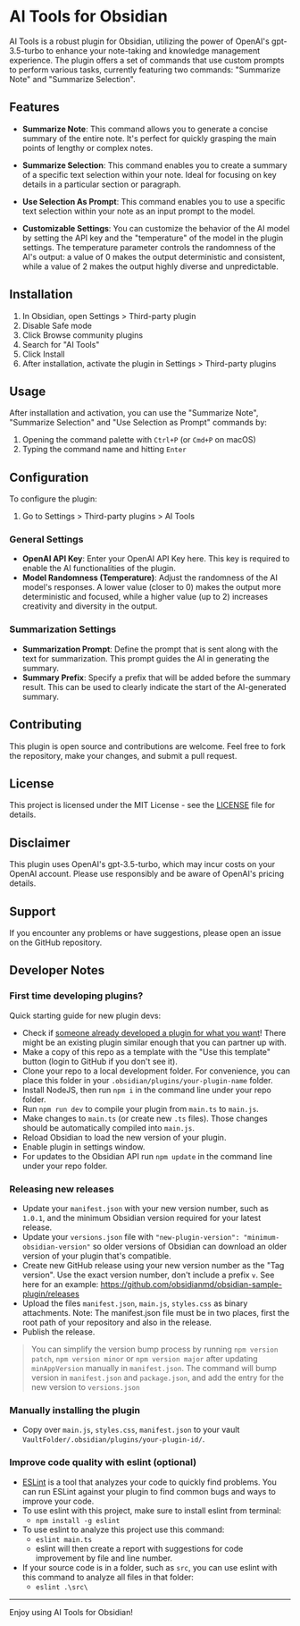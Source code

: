 # AI Tools for Obsidian

AI Tools is a robust plugin for Obsidian, utilizing the power of OpenAI's gpt-3.5-turbo to enhance your note-taking and knowledge management experience. The plugin offers a set of commands that use custom prompts to perform various tasks, currently featuring two commands: "Summarize Note" and "Summarize Selection".

## Features

- **Summarize Note**: This command allows you to generate a concise summary of the entire note. It's perfect for quickly grasping the main points of lengthy or complex notes.

- **Summarize Selection**: This command enables you to create a summary of a specific text selection within your note. Ideal for focusing on key details in a particular section or paragraph.

- **Use Selection As Prompt**: This command enables you to use a specific text selection within your note as an input prompt to the model.

- **Customizable Settings**: You can customize the behavior of the AI model by setting the API key and the "temperature" of the model in the plugin settings. The temperature parameter controls the randomness of the AI's output: a value of 0 makes the output deterministic and consistent, while a value of 2 makes the output highly diverse and unpredictable.

## Installation

1. In Obsidian, open Settings > Third-party plugin
2. Disable Safe mode
3. Click Browse community plugins
4. Search for "AI Tools"
5. Click Install
6. After installation, activate the plugin in Settings > Third-party plugins

## Usage

After installation and activation, you can use the "Summarize Note", "Summarize Selection" and "Use Selection as Prompt" commands by:

1. Opening the command palette with `Ctrl+P` (or `Cmd+P` on macOS)
2. Typing the command name and hitting `Enter`

## Configuration

To configure the plugin:

1. Go to Settings > Third-party plugins > AI Tools

### General Settings

- **OpenAI API Key**: Enter your OpenAI API Key here. This key is required to enable the AI functionalities of the plugin.
- **Model Randomness (Temperature)**: Adjust the randomness of the AI model's responses. A lower value (closer to 0) makes the output more deterministic and focused, while a higher value (up to 2) increases creativity and diversity in the output.

### Summarization Settings

- **Summarization Prompt**: Define the prompt that is sent along with the text for summarization. This prompt guides the AI in generating the summary.
- **Summary Prefix**: Specify a prefix that will be added before the summary result. This can be used to clearly indicate the start of the AI-generated summary.

## Contributing

This plugin is open source and contributions are welcome. Feel free to fork the repository, make your changes, and submit a pull request.

## License

This project is licensed under the MIT License - see the [LICENSE](LICENSE) file for details.

## Disclaimer

This plugin uses OpenAI's gpt-3.5-turbo, which may incur costs on your OpenAI account. Please use responsibly and be aware of OpenAI's pricing details.

## Support

If you encounter any problems or have suggestions, please open an issue on the GitHub repository.

## Developer Notes

### First time developing plugins?

Quick starting guide for new plugin devs:

- Check if [someone already developed a plugin for what you want](https://obsidian.md/plugins)! There might be an existing plugin similar enough that you can partner up with.
- Make a copy of this repo as a template with the "Use this template" button (login to GitHub if you don't see it).
- Clone your repo to a local development folder. For convenience, you can place this folder in your `.obsidian/plugins/your-plugin-name` folder.
- Install NodeJS, then run `npm i` in the command line under your repo folder.
- Run `npm run dev` to compile your plugin from `main.ts` to `main.js`.
- Make changes to `main.ts` (or create new `.ts` files). Those changes should be automatically compiled into `main.js`.
- Reload Obsidian to load the new version of your plugin.
- Enable plugin in settings window.
- For updates to the Obsidian API run `npm update` in the command line under your repo folder.

### Releasing new releases

- Update your `manifest.json` with your new version number, such as `1.0.1`, and the minimum Obsidian version required for your latest release.
- Update your `versions.json` file with `"new-plugin-version": "minimum-obsidian-version"` so older versions of Obsidian can download an older version of your plugin that's compatible.
- Create new GitHub release using your new version number as the "Tag version". Use the exact version number, don't include a prefix `v`. See here for an example: https://github.com/obsidianmd/obsidian-sample-plugin/releases
- Upload the files `manifest.json`, `main.js`, `styles.css` as binary attachments. Note: The manifest.json file must be in two places, first the root path of your repository and also in the release.
- Publish the release.

> You can simplify the version bump process by running `npm version patch`, `npm version minor` or `npm version major` after updating `minAppVersion` manually in `manifest.json`.
> The command will bump version in `manifest.json` and `package.json`, and add the entry for the new version to `versions.json`

### Manually installing the plugin
- Copy over `main.js`, `styles.css`, `manifest.json` to your vault `VaultFolder/.obsidian/plugins/your-plugin-id/`.

### Improve code quality with eslint (optional)
- [ESLint](https://eslint.org/) is a tool that analyzes your code to quickly find problems. You can run ESLint against your plugin to find common bugs and ways to improve your code. 
- To use eslint with this project, make sure to install eslint from terminal:
  - `npm install -g eslint`
- To use eslint to analyze this project use this command:
  - `eslint main.ts`
  - eslint will then create a report with suggestions for code improvement by file and line number.
- If your source code is in a folder, such as `src`, you can use eslint with this command to analyze all files in that folder:
  - `eslint .\src\`

---

Enjoy using AI Tools for Obsidian!
